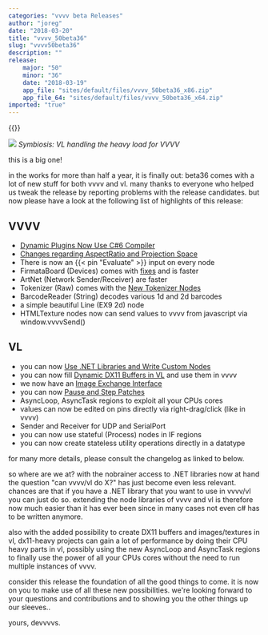 ```yaml
---
categories: "vvvv beta Releases"
author: "joreg"
date: "2018-03-20"
title: "vvvv_50beta36"
slug: "vvvv50beta36"
description: ""
release: 
    major: "50"
    minor: "36"
    date: "2018-03-19"
    app_file: "sites/default/files/vvvv_50beta36_x86.zip"
    app_file_64: "sites/default/files/vvvv_50beta36_x64.zip"
imported: "true"
---
```


{{<previousRelease>}}


![](AsyncTaskDemo_2018.02.19-19.02.37.png)
*Symbiosis: VL handling the heavy load for VVVV*

this is a big one!

in the works for more than half a year, it is finally out: beta36 comes with a lot of new stuff for both vvvv and vl. many thanks to everyone who helped us tweak the release by reporting problems with the release candidates. but now please have a look at the following list of highlights of this release:

<!--{SPLIT()}-->
## VVVV
- [Dynamic Plugins Now Use C#6 Compiler](/blog/2017/c6-compiler-for-dynamic-plugins)
- [Changes regarding AspectRatio and Projection Space](/blog/2018/aspect-ratio-and-projection-space)
- There is now an {{< pin "Evaluate" >}} input on every node
- FirmataBoard (Devices) comes with [fixes](/blog/2017/firmata-updates-and-fixes) and is faster
- ArtNet (Network Sender/Receiver) are faster
- Tokenizer (Raw) comes with the [New Tokenizer Nodes](/blog/2017/new-tokenizer-nodes)
- BarcodeReader (String) decodes various 1d and 2d barcodes
- a simple beautiful Line (EX9 2d) node
- HTMLTexture nodes now can send values to vvvv from javascript via window.vvvvSend()
<!--~~~-->
## VL
- you can now [Use .NET Libraries and Write Custom Nodes](/blog/2017/vl-using-.net-libraries-and-writing-custom-nodes)
- you can now fill [Dynamic DX11 Buffers in VL](/blog/2018/dynamic-dx11-buffers-in-vl) and use them in vvvv
- we now have an [Image Exchange Interface](/blog/2018/vl-image-exchange-interface)
- you can now [Pause and Step Patches](/blog/2017/vl-one-frame-at-a-time) 
- AsyncLoop, AsyncTask regions to exploit all your CPUs cores
- values can now be edited on pins directly via right-drag/click (like in vvvv)
- Sender and Receiver for UDP and SerialPort
- you can now use stateful (Process) nodes in IF regions
- you can now create stateless utility operations directly in a datatype
<!--{SPLIT}-->

for many more details, please consult the changelog as linked to below.

so where are we at? with the nobrainer access to .NET libraries now at hand the question "can vvvv/vl do X?" has just become even less relevant. chances are that if you have a .NET library that you want to use in vvvv/vl you can just do so. extending the node libraries of vvvv and vl is therefore now much easier than it has ever been since in many cases not even c# has to be written anymore. 

also with the added possibility to create DX11 buffers and images/textures in vl, dx11-heavy projects can gain a lot of performance by doing their CPU heavy parts in vl, possibly using the new AsyncLoop and AsyncTask regions to finally use the power of all your CPUs cores without the need to run multiple instances of vvvv. 

consider this release the foundation of all the good things to come. it is now on you to make use of all these new possibilities. we're looking forward to your questions and contributions and to showing you the other things up our sleeves..

yours,
devvvvs.